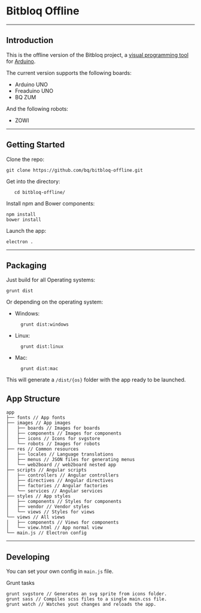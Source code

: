 
# Bitbloq Offline 

----------
## Introduction ##
This is the offline version of the Bitbloq project, a [visual programming tool](https://en.wikipedia.org/wiki/Visual_programming_language) for [Arduino](https://www.arduino.cc/). 

The current version supports the following boards: 

 - Arduino UNO 
 - Freaduino UNO 
 - BQ ZUM

And the following robots:

 - ZOWI


----------


## Getting Started ##

Clone the repo:

    git clone https://github.com/bq/bitbloq-offline.git

Get into the directory:

       cd bitbloq-offline/

Install npm and Bower components:

    npm install
    bower install
Launch the app:

    electron .

----------

## Packaging ##
Just build for all Operating systems:

    grunt dist

Or depending on the operating system:

 
- Windows: 

        grunt dist:windows
- Linux: 

        grunt dist:linux
- Mac: 

        grunt dist:mac

This will generate a `/dist/{os}` folder with the app ready to be launched.


## App Structure ##
```
app
├── fonts // App fonts
├── images // App images
│   ├── boards // Images for boards
│   ├── components // Images for components
│   ├── icons // Icons for svgstore
│   └── robots // Images for robots
├── res // Common resources
│   ├── locales // Language translations
│   ├── menus // JSON files for generating menus
│   └── web2board // web2board nested app
├── scripts // Angular scripts
│   ├── controllers // Angular controllers
│   ├── directives // Angular directives
│   ├── factories // Angular factories
│   └── services // Angular services
├── styles // App styles
│   ├── components // Styles for components
│   ├── vendor // Vendor styles
│   └── views // Styles for views
└── views // All views
│   ├── components // Views for components
│   └── view.html // App normal view
└── main.js // Electron config
```


----------

## Developing ##

You can set your own config in `main.js` file.  

Grunt tasks

    grunt svgstore // Generates an svg sprite from icons folder.
    grunt sass // Compiles scss files to a single main.css file.
    grunt watch // Watches yout changes and reloads the app.

